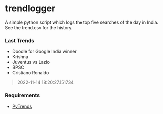 # trendlogger
A simple python script which logs the top five searches of the day in India.<br>See the trend.csv for the history.<br>

<!-- Last Trends -->
### Last Trends
* Doodle for Google  India winner
* Krishna
* Juventus vs Lazio
* BPSC
* Cristiano Ronaldo
> 2022-11-14 18:20:27.151734

<!-- Requirements -->
### Requirements
* [PyTrends](https://github.com/dreyco676/pytrends)
